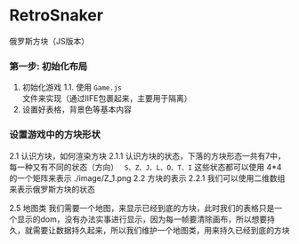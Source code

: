 # RetroSnaker
俄罗斯方块（JS版本）

### 第一步: 初始化布局
1. 初始化游戏
  1.1. 使用 `Game.js` 文件来实现（通过IIFE包裹起来，主要用于隔离）
2. 设置好表格，背景色等基本内容

### 设置游戏中的方块形状

2.1 认识方块，如何渲染方块 
 2.1.1  认识方块的状态，下落的方块形态一共有7中，每一种又有不同的状态（方向） 
` S、Z、J、L、O、T、I`
这些状态都可以使用 4*4 的一个矩阵来表示 
./image/Z_1.png 
2.2 方块的表示 
  2.2.1 我们可以使用二维数组来表示俄罗斯方块的状态 

2.5 地图类
  我们需要一个地图，来显示已经到底的方块，此时我们的表格只是一个显示的dom，没有办法实事进行显示，因为每一帧要清除画布，所以想要持久，就需要让数据持久起来，所以我们维护一个地图类，用来持久已经到底的方块


